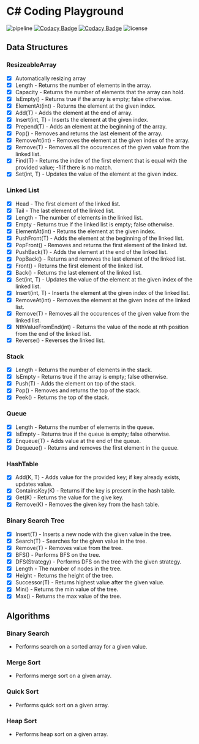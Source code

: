 # C# Coding Playground
![pipeline](https://github.com/alexpetrescu/csharp-coding-playground/workflows/pipeline/badge.svg)
[![Codacy Badge](https://api.codacy.com/project/badge/Grade/e1170d8482ea448e9acf288d3dcfe964)](https://app.codacy.com/manual/alexpetrescu1996/csharp-coding-playground?utm_source=github.com&utm_medium=referral&utm_content=alexpetrescu/csharp-coding-playground&utm_campaign=Badge_Grade_Dashboard)
[![Codacy Badge](https://api.codacy.com/project/badge/Coverage/a7c41f5ce6904ba089f9807bf8e135c1)](https://www.codacy.com/manual/alexpetrescu1996/csharp-coding-playground?utm_source=github.com&utm_medium=referral&utm_content=alexpetrescu/csharp-coding-playground&utm_campaign=Badge_Coverage)
![license](https://img.shields.io/github/license/alexpetrescu/csharp-coding-playground)
## Data Structures 
### ResizeableArray   
- [x] Automatically resizing array
- [x] Length - Returns the number of elements in the array.
- [x] Capacity  - Returns the number of elements that the array can hold.
- [x] IsEmpty() - Returns true if the array is empty; false otherwise.
- [x] ElementAt(int) - Returns the element at the given index.
- [x] Add(T) - Adds the element at the end of array.
- [x] Insert(int, T) - Inserts the element at the given index.
- [x] Prepend(T) - Adds an element at the beginning of the array.
- [x] Pop() - Removes and returns the last element of the array.
- [x] RemoveAt(int) - Removes the element at the given index of the array.
- [x] Remove(T) - Removes all the occurences of the given value from the linked list.
- [x] Find(T) - Returns the index of the first element that is equal with the provided value; -1 if there is no match.
- [x] Set(int, T) - Updates the value of the element at the given index.

### Linked List
- [x] Head - The first element of the linked list.
- [x] Tail - The last element of the linked list.
- [x] Length - The number of elements in the linked list.
- [x] Empty - Returns true if the linked list is empty; false otherwise.
- [x] ElementAt(int) - Returns the element at the given index.
- [x] PushFront(T) - Adds the element at the beginning of the linked list.
- [x] PopFront() - Removes and returns the first element of the linked list.
- [x] PushBack(T) - Adds the element at the end of the linked list.
- [x] PopBack() - Returns and removes the last element of the linked list.
- [x] Front() - Returns the first element of the linked list.
- [x] Back() - Returns the last element of the linked list.
- [x] Set(int, T) - Updates the value of the element at the given index of the linked list.
- [x] Insert(int, T) - Inserts the element at the given index of the linked list.
- [x] RemoveAt(int) - Removes the element at the given index of the linked list.
- [x] Remove(T) - Removes all the occurences of the given value from the linked list.
- [x] NthValueFromEnd(int) - Returns the value of the node at nth position from the end of the linked list.
- [x] Reverse() - Reverses the linked list.

### Stack
- [x] Length - Returns the number of elements in the stack.
- [x] IsEmpty - Returns true if the array is empty; false otherwise.
- [x] Push(T) - Adds the element on top of the stack.
- [x] Pop() - Removes and returns the top of the stack.
- [x] Peek() - Returns the top of the stack.

### Queue
- [x] Length - Returns the number of elements in the queue.
- [x] IsEmpty - Returns true if the queue is empty; false otherwise.
- [x] Enqueue(T) - Adds value at the end of the queue.
- [x] Dequeue() - Returns and removes the first element in the queue.

### HashTable
- [x] Add(K, T) - Adds value for the provided key; if key already exists, updates value.
- [x] ContainsKey(K) - Returns if the key is present in the hash table.
- [x] Get(K) - Returns the value for the give key.
- [x] Remove(K) - Removes the given key from the hash table.

### Binary Search Tree
- [x] Insert(T) - Inserts a new node with the given value in the tree.
- [x] Search(T) - Searches for the given value in the tree.
- [x] Remove(T) - Removes value from the tree.
- [x] BFS() - Performs BFS on the tree.
- [x] DFS(Strategy) - Performs DFS on the tree with the given strategy.
- [x] Length - The number of nodes in the tree.
- [x] Height - Returns the height of the tree. 
- [x] Successor(T) - Returns highest value after the given value.
- [x] Min() - Returns the min value of the tree.
- [x] Max() - Returns the max value of the tree.

## Algorithms
### Binary Search
- Performs search on a sorted array for a given value. 
### Merge Sort
- Performs merge sort on a given array.
### Quick Sort
- Performs quick sort on a given array.
### Heap Sort
- Performs heap sort on a given array.
